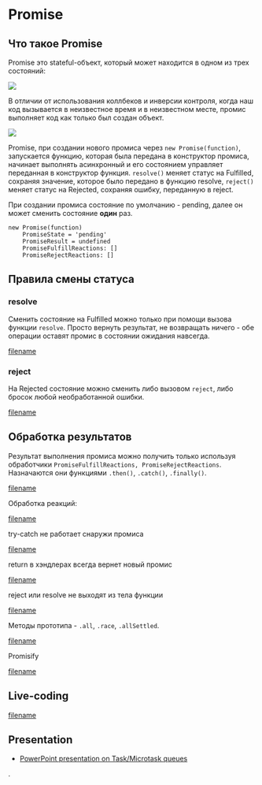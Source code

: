 # Promise

## Что такое Promise

Promise это stateful-объект, который может находится в одном из трех состояний:

![](https://learn.javascript.ru/article/promise/promiseInit.png)

В отличии от использования коллбеков и инверсии контроля, когда наш код вызывается в неизвестное время и в неизвестном месте, промис выполняет код как только был создан объект.

![](https://sun9-68.userapi.com/c858124/v858124604/1a33e5/qh56xFEX-F0.jpg)

Promise, при создании нового промиса через `new Promise(function)`, запускается функцию, которая была передана в конструктор промиса, начинает выполнять асинхронный и его состоянием управляет переданная в конструктор функция. `resolve()` меняет статус на Fulfilled, сохраняя значение, которое было передано в функцию resolve, `reject()` меняет статус на Rejected, сохраняя ошибку, переданную в reject.

При создании промиса состояние по умолчанию - pending, далее он может сменить состояние **один** раз.

```
new Promise(function)
    PromiseState = 'pending'
    PromiseResult = undefined
    PromiseFulfillReactions: []
    PromiseRejectReactions: []
```

## Правила смены статуса

### resolve
Сменить состояние на Fulfilled можно только при помощи вызова функции `resolve`. Просто вернуть результат, не возвращать ничего - обе операции оставят промис в состоянии ожидания навсегда.

[filename](promise.js ':include :type=code :fragment=ruleResolve')

### reject
На Rejected состояние можно сменить либо вызовом `reject`, либо бросок любой необработанной ошибки. 

[filename](promise.js ':include :type=code :fragment=ruleReject')

## Обработка результатов

Результат выполнения промиса можно получить только используя обработчики `PromiseFulfillReactions, PromiseRejectReactions`. Назначаются они функциями `.then()`, `.catch()`, `.finally()`. 

[filename](promise.js ':include :type=code :fragment=then')



Обработка реакций:

[filename](promise.js ':include :type=code :fragment=synt')



try-catch не работает снаружи промиса

[filename](promise.js ':include :type=code :fragment=try')

return в хэндлерах всегда вернет новый промис

[filename](promise.js ':include :type=code :fragment=chain')

reject или resolve не выходят из тела функции

[filename](promise.js ':include :type=code :fragment=noreturn')

Методы прототипа - `.all`, `.race`, `.allSettled`.

[filename](promise.js ':include :type=code :fragment=all')

Promisify

[filename](promise.js ':include :type=code :fragment=promisify')

## Live-coding

[filename](livecoding.js ':include :type=code')

## Presentation

* [PowerPoint presentation on Task/Microtask queues](https://raw.githubusercontent.com/NovikovEvgeny/js-talks/master/docs/promise/Job_Task_Microtask_queues.pptm)

.